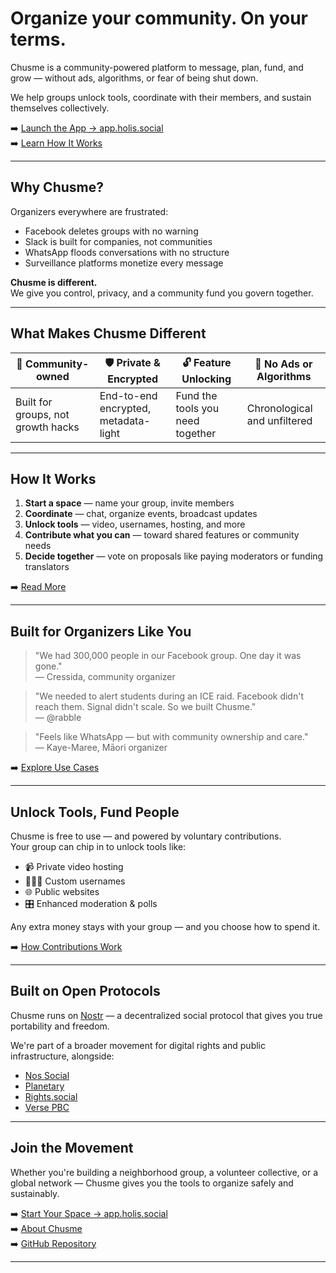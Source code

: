 # Organize your community. On your terms.

Chusme is a community-powered platform to message, plan, fund, and grow — without ads, algorithms, or fear of being shut down.

We help groups unlock tools, coordinate with their members, and sustain themselves collectively.

➡️ [Launch the App → app.holis.social](https://app.holis.social)  
➡️ [Learn How It Works](https://chusme.social/how-it-works)

---

## Why Chusme?

Organizers everywhere are frustrated:

- Facebook deletes groups with no warning  
- Slack is built for companies, not communities  
- WhatsApp floods conversations with no structure  
- Surveillance platforms monetize every message

**Chusme is different.**  
We give you control, privacy, and a community fund you govern together.

---

## What Makes Chusme Different

| 🌱 Community-owned       | 🛡️ Private & Encrypted     | 🔓 Feature Unlocking         | 📣 No Ads or Algorithms       |
|--------------------------|------------------------------|------------------------------|-------------------------------|
| Built for groups, not growth hacks | End-to-end encrypted, metadata-light | Fund the tools you need together | Chronological and unfiltered |

---

## How It Works

1. **Start a space** — name your group, invite members  
2. **Coordinate** — chat, organize events, broadcast updates  
3. **Unlock tools** — video, usernames, hosting, and more  
4. **Contribute what you can** — toward shared features or community needs  
5. **Decide together** — vote on proposals like paying moderators or funding translators

➡️ [Read More](https://chusme.social/how-it-works)

---

## Built for Organizers Like You

> "We had 300,000 people in our Facebook group. One day it was gone."  
> — Cressida, community organizer

> "We needed to alert students during an ICE raid. Facebook didn't reach them. Signal didn't scale. So we built Chusme."  
> — @rabble

> "Feels like WhatsApp — but with community ownership and care."  
> — Kaye-Maree, Māori organizer

➡️ [Explore Use Cases](https://chusme.social/use-cases)

---

## Unlock Tools, Fund People

Chusme is free to use — and powered by voluntary contributions.  
Your group can chip in to unlock tools like:

- 📹 Private video hosting  
- 🧑‍🤝‍🧑 Custom usernames  
- 🌐 Public websites  
- 🎛️ Enhanced moderation & polls

Any extra money stays with your group — and you choose how to spend it.

➡️ [How Contributions Work](https://chusme.social/contribute)

---

## Built on Open Protocols

Chusme runs on [Nostr](https://github.com/nostr-protocol/nostr) — a decentralized social protocol that gives you true portability and freedom.

We're part of a broader movement for digital rights and public infrastructure, alongside:

- [Nos Social](https://nos.social)  
- [Planetary](https://planetary.social)  
- [Rights.social](https://rights.social)  
- [Verse PBC](https://verse-pbc.org)

---

## Join the Movement

Whether you're building a neighborhood group, a volunteer collective, or a global network — Chusme gives you the tools to organize safely and sustainably.

➡️ [Start Your Space → app.holis.social](https://app.holis.social)  
➡️ [About Chusme](https://chusme.social/about)  
➡️ [GitHub Repository](https://github.com/verse/chusme)

--- 